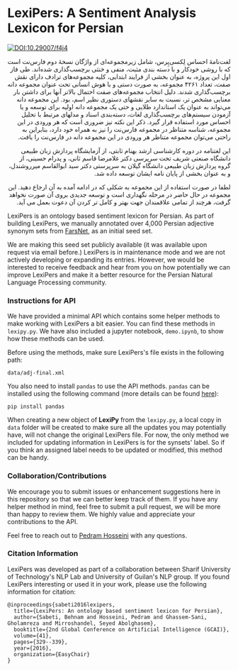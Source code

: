 # LexiPers: A Sentiment Analysis Lexicon for Persian

[![DOI:10.29007/f4j4](https://zenodo.org/badge/DOI/10.29007/f4j4.svg)](https://doi.org/10.29007/f4j4)

<p dir='rtl' align='right'>
لغت‌نامهٔ احساس لِکسی‌پِرس، شامل زیرمجموعه‌ای از واژگان نسخهٔ دوم فارس‌نت است که با روشی خودکار و با دسته بندی مثبت، منفی و خنثی برچسب‌گذاری شده‌اند. طی فاز اول این پروژه، به عنوان بخشی از فرایند ابتدایی، کلیه مجموعه‌های ترادف دارای نقش صفت، تعداد ۴۲۶۱ مجموعه، به صورت دستی و با هوش انسانی تحت عنوان مجموعه دانه برچسب‌گذاری شدند. دلیل انتخاب مجموعه‌های صفت احتمال بالاتر آنها برای داشتن بار معنایی مشخص تر، نسبت به سایر نقشهای دستوری نظیر اسم، بود. این مجموعه دانه می‌تواند به عنوان یک استاندارد طلایی و حتی یک مجموعه دانه اولیه برای توسعه و یا آزمودن سیستم‌های برچسب‌گذاری لغات، دسته‌بندی اسناد و مدلهای مرتبط با تحلیل احساس مورد استفاده قرار گیرد. ذکر این نکته نیز ضروری است که هر ورودی در این مجموعه، شناسه متناظر در مجموعه فارس‌نت را نیز به همراه خود دارد، بنابراین به راحتی می‌توان مجموعه متناظر هر ورودی در این مجموعه دانه در فارس‌نت را یافت.
</p>

<p dir='rtl' align='right'>
این لغتنامه در دوره کارشناسی ارشد بهنام ثابتی، از آزمایشگاه پردازش زبان طبیعی دانشگاه صنعتی شریف تحت سرپرسی دکتر غلامرضا قاسم ثانی، و پدرام حسینی، از گروه پردازش زبان طبیعی دانشگاه گیلان به سرپرستی دکتر سید ابوالقاسم میرروشندل، و به عنوان بخشی از پایان نامه ایشان توسعه داده شد.
</p>

<p dir='rtl' align='right'>
لطفا در صورت استفاده از این مجموعه به شکلی که در ادامه آمده به آن ارجاع دهید. این مجموعه در حال حاضر در مرحله نگهداری است و توسعه جدیدی بروی آن صورت نخواهد گرفت، هرچند از تمامی علاقمندان جهت بهتر و کامل تر کردن آن دعوت بعمل می آید.
</p>

LexiPers is an ontology based sentiment lexicon for Persian. As part of building LexiPers, we manually annotated over 4,000 Persian adjective synonym sets from [FarsNet](http://farsnet.nlp.sbu.ac.ir/Site3/Modules/Public/Default.jsp), as an initial seed set.

We are making this seed set publicly available (it was available upon request via email before.) LexiPers is in maintenance mode and we are not actively developing or expanding its entries. However, we would be interested to receive feedback and hear from you on how potentially we can improve LexiPers and make it a better resource for the Persian Natural Language Processing community.

### Instructions for API
We have provided a minimal API which contains some helper methods to make working with LexiPers a bit easier. You can find these methods in `lexipy.py`. We have also included a jupyter notebook, `demo.ipynb`, to show how these methods can be used.

Before using the methods, make sure LexiPers's file exists in the following path:

`data/adj-final.xml`

You also need to install `pandas` to use the API methods. `pandas` can be installed using the following command (more details can be found [here](https://pandas.pydata.org/pandas-docs/stable/getting_started/install.html)):

`pip install pandas`

When creating a new object of **LexiPy** from the `lexipy.py`, a local copy in `data` folder will be created to make sure all the updates you may potentially have, will not change the original LexiPers file. For now, the only method we included for updating information in LexiPers is for the synsets' label. So if you think an assigned label needs to be updated or modified, this method can be handy.


### Collaboration/Contributions
We encourage you to submit issues or enhancement suggestions here in this repository so that we can better keep track of them. If you have any helper method in mind, feel free to submit a pull request, we will be more than happy to review them. We highly value and appreciate your contributions to the API.

Feel free to reach out to [Pedram Hosseini](mailto:pdr.hosseini@gmail.com) with any questions.

### Citation Information
LexiPers was developed as part of a collaboration between Sharif University of Technology's NLP Lab and University of Guilan's NLP group. If you found LexiPers interesting or used it in your work, please use the following information for citation:

```
@inproceedings{sabeti2016lexipers,
  title={LexiPers: An ontology based sentiment lexicon for Persian},
  author={Sabeti, Behnam and Hosseini, Pedram and Ghassem-Sani, Gholamreza and Mirroshandel, Seyed Abolghasem},
  booktitle={2nd Global Conference on Artificial Intelligence (GCAI)},
  volume={41},
  pages={329--339},
  year={2016},
  organization={EasyChair}
}
```
